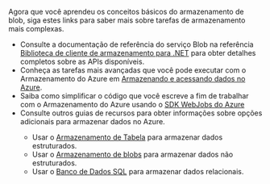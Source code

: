 
Agora que você aprendeu os conceitos básicos do armazenamento de blob, siga estes links para saber mais sobre tarefas de armazenamento mais complexas.

- Consulte a documentação de referência do serviço Blob na referência [Biblioteca de cliente de armazenamento para .NET](http://go.microsoft.com/fwlink/?LinkID=390731) para obter detalhes completos sobre as APIs disponíveis.
- Conheça as tarefas mais avançadas que você pode executar com o Armazenamento do Azure em [Armazenando e acessando dados no Azure](https://msdn.microsoft.com/library/azure/gg433040.aspx).    
- Saiba como simplificar o código que você escreve a fim de trabalhar com o Armazenamento do Azure usando o [SDK WebJobs do Azure](../app-service/websites-dotnet-webjobs-sdk.md)
- Consulte outros guias de recursos para obter informações sobre opções adicionais para armazenar dados no Azure.
<ul> 
 <ul>
    <li>Usar o <a href="https://azure.microsoft.com/en-us/documentation/articles/vs-storage-aspnet5-getting-started-tables/">Armazenamento de Tabela</a> para armazenar dados estruturados.</li>
    <li>Usar o <a href="https://azure.microsoft.com/documentation/articles/storage-dotnet-how-to-use-queues/">Armazenamento de blobs</a> para armazenar dados não estruturados.</li>
    <li>Usar o <a href="https://azure.microsoft.com/documentation/articles/sql-database-dotnet-how-to-use/">Banco de Dados SQL</a> para armazenar dados relacionais.</li>
  </ul>
</ul>

<!---HONumber=July15_HO4-->